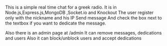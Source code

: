 
This is a simple real time chat for a greek radio.
It is in Node.js,Express.js,MongoDB ,Socket.io and Knockout
The user register only with the nickname and his IP
Send message
And check the box next to the textbox if you want to dedicate the message.

Also there is an admin page at /admin
It can remove messages, dedications and users
Also it can block/unblock users and accept dedications
